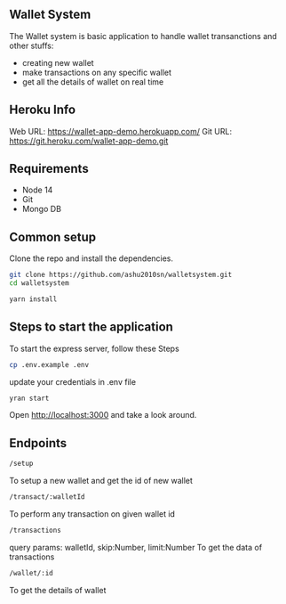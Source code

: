 ## Wallet System

The Wallet system is basic application to handle wallet transanctions and other stuffs:

- creating new wallet
- make transactions on any specific wallet
- get all the details of wallet on real time

## Heroku Info
Web URL: https://wallet-app-demo.herokuapp.com/
Git URL: https://git.heroku.com/wallet-app-demo.git

## Requirements

* Node 14
* Git
* Mongo DB
## Common setup

Clone the repo and install the dependencies.

```bash
git clone https://github.com/ashu2010sn/walletsystem.git
cd walletsystem
```

```bash
yarn install
```

## Steps to start the application

To start the express server, follow these Steps

```bash
cp .env.example .env
```

update your credentials in .env file

```bash
yran start
```

Open [http://localhost:3000](http://localhost:3000) and take a look around.


## Endpoints

```bash
/setup
```
To setup a new wallet and get the id of new wallet

```bash
/transact/:walletId
```
To perform any transaction on given wallet id

```bash
/transactions
```
query params: walletId, skip:Number, limit:Number 
To get the data of transactions

```bash
/wallet/:id
```
To get the details of wallet
